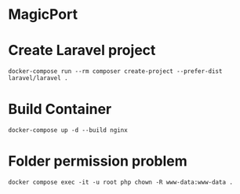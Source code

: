 # MagicPort

# Create Laravel project
```shell
docker-compose run --rm composer create-project --prefer-dist laravel/laravel .
```

# Build Container

```shell
docker-compose up -d --build nginx
```

# Folder permission problem
```shell
docker compose exec -it -u root php chown -R www-data:www-data .
```
